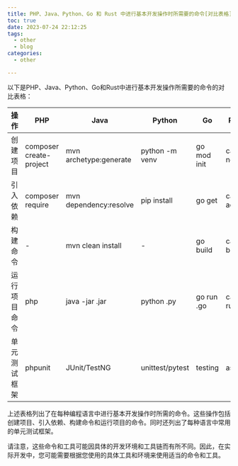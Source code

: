 ```yaml
---
title: PHP、Java、Python、Go 和 Rust 中进行基本开发操作时所需要的命令[对比表格]
toc: true
date: 2023-07-24 22:12:25
tags:
  - other
  - blog
categories:
  - other

---
```



以下是PHP、Java、Python、Go和Rust中进行基本开发操作所需要的命令的对比表格：

<!--more-->



| 操作         | PHP                     | Java                   | Python           | Go               | Rust        |
| ------------ | ----------------------- | ---------------------- | ---------------- | ---------------- | ----------- |
| 创建项目     | composer create-project | mvn archetype:generate | python -m venv   | go mod init      | cargo new   |
| 引入依赖     | composer require        | mvn dependency:resolve | pip install      | go get           | cargo add   |
| 构建命令     | -                       | mvn clean install      | -                | go build         | cargo build |
| 运行项目命令 | php <file>              | java -jar <file>.jar   | python <file>.py | go run <file>.go | cargo run   |
| 单元测试框架 | phpunit                 | JUnit/TestNG           | unittest/pytest  | testing          | assert      |

上述表格列出了在每种编程语言中进行基本开发操作时所需的命令。这些操作包括创建项目、引入依赖、构建命令和运行项目的命令。同时还列出了每种语言中常用的单元测试框架。

请注意，这些命令和工具可能因具体的开发环境和工具链而有所不同。因此，在实际开发中，您可能需要根据您使用的具体工具和环境来使用适当的命令和工具。